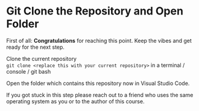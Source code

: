 # Git Clone the Repository and Open Folder

First of all: **Congratulations** for reaching this point. Keep the vibes and get ready for the next step.  

Clone the current repository  
```git clone <replace this with your current repository>``` in a terminal / console / git bash

Open the folder which contains this repository now in Visual Studio Code.

If you got stuck in this step please reach out to a friend who uses the same operating system as you or to the author of this course.